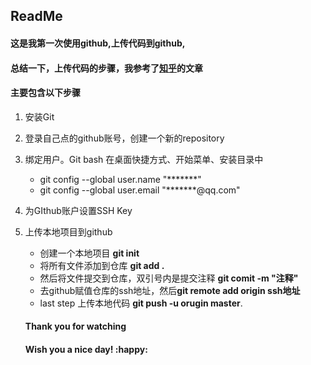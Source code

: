 ## ReadMe

#### 这是我第一次使用github,上传代码到github,

#### 总结一下，上传代码的步骤，我参考了[知乎](https://zhuanlan.zhihu.com/p/193140870)的文章

#### 主要包含以下步骤

1. 安装Git

2. 登录自己点的github账号，创建一个新的repository

3. 绑定用户。Git bash 在桌面快捷方式、开始菜单、安装目录中
   + git config --global user.name "*******"
   + git config --global user.email "*******@qq.com"

4. 为GIthub账户设置SSH Key

5. 上传本地项目到github

   - 创建一个本地项目 **git init**
   - 将所有文件添加到仓库  **git add .**
   - 然后将文件提交到仓库，双引号内是提交注释 **git comit -m "注释"**
   - 去github赋值仓库的ssh地址，然后**git remote add origin ssh地址**
   - last step 上传本地代码 **git push -u orugin master**.

   

   #### Thank you for watching

   #### Wish you a nice day! :happy:

   

   

   

   

   

   

   

   

   
